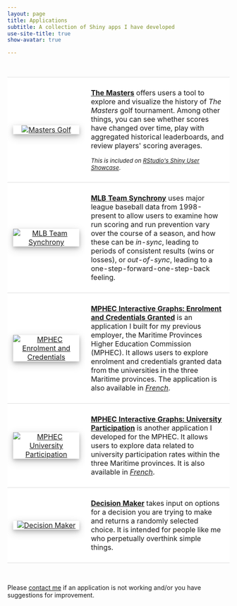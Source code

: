 ```yaml
---
layout: page
title: Applications
subtitle: A collection of Shiny apps I have developed
use-site-title: true
show-avatar: true

---
```


<style type="text/css">
table {
	width: 100%;
}
tr, td {
	border-top: 1px solid #ddd !important;
	border-bottom: 1px solid #ddd;
	padding: 25px 13px 25px !important;
}

.imgshadow {
	box-shadow: 0 4px 8px 0 rgba(0, 0, 0, 0.2), 0 6px 20px 0 rgba(0, 0, 0, 0.19);
	text-align: center;
	transition: all 0.3s ease-in-out;
}

.imgshadow::after {
	z-index: -1;
	opacity: 0;
	box-shadow: 0 4px 8px 0 rgba(0, 0, 0, 0.2), 0 6px 20px 0 rgba(0, 0, 0, 0.19);
	text-align: center;
	transition: opacity 0.3s ease-in-out;
}

.imgshadow:hover {
	transform: scale(1.05, 1.05);
}

.imgshadow:hover::after {
	opacity: 1;
}

</style>

<br/>

<table>
    <colgroup>
       <col span="1" style="width: 35%;">
       <col span="1" style="width: 65%;">
    </colgroup>
    <!-- The Masters Row -->
        <tr>
            <td style="text-align:center" bgcolor="white"><div class="imgshadow"><a href = "https://cjteeter.shinyapps.io/MastersGolf/" target = "_blank"><img src="{{site.url}}/img/app3_mg.png" alt="Masters Golf"></a></div></td>
            <td bgcolor="white"><a href = "https://cjteeter.shinyapps.io/MastersGolf/" target = "_blank"><b>The Masters</b></a> offers users a tool to explore and visualize the history of <i>The Masters</i> golf tournament. Among other things, you can see whether scores have changed over time, play with aggregated historical leaderboards, and review players' scoring averages.
<p></p>
<font size="2"><em>This is included on <a href = "https://shiny.rstudio.com/gallery/" target = "_blank">RStudio's Shiny User Showcase</a></em>.</font></td>
        </tr>
    <!-- MLB Team Synchrony Row -->
        <tr>
            <td style="text-align:center" bgcolor="white"><div class="imgshadow"><a href = "https://cjteeter.shinyapps.io/MLBTeamSynchrony/" target = "_blank"><img src="{{site.url}}/img/app2_ts.png" alt="MLB Team Synchrony"></a></div></td>
            <td bgcolor="white"><a href = "https://cjteeter.shinyapps.io/MLBTeamSynchrony/" target = "_blank"><b>MLB Team Synchrony</b></a> uses major league baseball data from 1998-present to allow users to examine how run scoring and run prevention vary over the course of a season, and how these can be <i>in-sync</i>, leading to periods of consistent results (wins or losses), or <i>out-of-sync</i>, leading to a one-step-forward-one-step-back feeling.</td>
        </tr>
    <!-- MPHEC Enrolment and Credentials Granted Row -->
    	 <tr>
    		<td style="text-align:center" bgcolor="white"><div class="imgshadow"><a href = "https://mphec-cespm.shinyapps.io/interactiveopendata_EN/" target = "_blank"><img src="{{site.url}}/img/app4_mphecE&C.png" alt="MPHEC Enrolment and Credentials"></a></div></td>
    		<td bgcolor="white"><a href = "https://mphec-cespm.shinyapps.io/interactiveopendata_EN/" target = "_blank"><b>MPHEC Interactive Graphs: Enrolment and Credentials Granted</b></a> is an application I built for my previous employer, the Maritime Provinces Higher Education Commission (MPHEC). It allows users to explore enrolment and credentials granted data from the universities in the three Maritime provinces. The application is also available in <a href = "https://mphec-cespm.shinyapps.io/interactiveopendata_FR/" target = "_blank"><em>French</em></a>.</td>
       </tr>
    <!-- MPHEC University Participation Rates Row -->
    	<tr>
    		<td style="text-align:center" bgcolor="white"><div class="imgshadow"><a href = "https://mphec-cespm.shinyapps.io/universityparticipation_EN/" target = "_blank"><img src="{{site.url}}/img/app5_mphecPR.png" alt="MPHEC University Participation"></a></div></td>
    		<td bgcolor="white"><a href = "https://mphec-cespm.shinyapps.io/universityparticipation_EN/" target = "_blank"><b>MPHEC Interactive Graphs: University Participation</b></a> is another application I developed for the MPHEC. It allows users to explore data related to university participation rates within the three Maritime provinces. It is also available in <a href = "https://mphec-cespm.shinyapps.io/universityparticipation_FR/" target = "_blank"><em>French</em></a>.</td>
        </tr>
    <!-- Decision Maker Row -->
    	<tr>
    		<td style="text-align:center" bgcolor="white"><div class="imgshadow"><a href = "https://cjteeter.shinyapps.io/DecisionMaker/" target = "_blank"><img src="{{site.url}}/img/app1_dm.png" alt="Decision Maker"></a></div></td>
    		<td bgcolor="white"><a href = "https://cjteeter.shinyapps.io/DecisionMaker/" target = "_blank"><b>Decision Maker</b></a> takes input on options for a decision you are trying to make and returns a randomly selected choice. It is intended for people like me who perpetually overthink simple things.</td>
        </tr>
</table>

<br/>

Please [contact me]({{site.url}}/contact/) if an application is not working and/or you have suggestions for improvement.